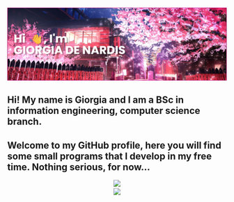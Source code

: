 <p align="center">
  <img src="https://raw.githubusercontent.com/giorgiadns/giorgiadns/main/banner3.png" />
</p>

## Hi! My name is Giorgia and I am a BSc in information engineering, computer science branch.
## Welcome to my GitHub profile, here you will find some small programs that I develop in my free time. Nothing serious, for now...

<p align="center">
  <img src="https://github-readme-stats.vercel.app/api?username=giorgiadns&show_icons=true&theme=synthwave&hide=stars,issues" /> <br/>
  <img src="https://komarev.com/ghpvc/?username=giorgiadns&color=ff69b4&style=for-the-badge" />
</p>

